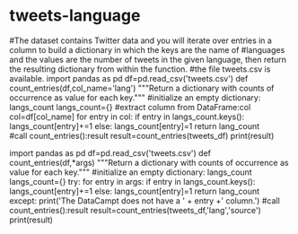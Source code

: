# tweets-language
#The dataset contains Twitter data and you will iterate over entries in a column to build a dictionary in which the keys are the name of #languages and the values are the number of tweets in the given language, then return the resulting dictionary from within the function.
#the file tweets.csv is available.
import pandas as pd
df=pd.read_csv('tweets.csv')
def count_entries(df,col_name='lang')
    """Return a dictionary with counts of occurrence as value for each key."""
    #initialize an empty dictionary: langs_count
    langs_count={}
    #extract column from DataFrame:col
    col=df[col_name]
    for entry in col:
        if entry in langs_count.keys():
            langs_count[entry]+=1
        else:
            langs_count[entry]=1
     return lang_count   
#call count_entries():result
result=count_entries(tweets_df)
print(result)

import pandas as pd
df=pd.read_csv('tweets.csv')
def count_entries(df,*args)
    """Return a dictionary with counts of occurrence as value for each key."""
    #initialize an empty dictionary: langs_count
    langs_count={}
    try:
        for entry in args:
            if entry in langs_count.keys():
                langs_count[entry]+=1
            else:
                langs_count[entry]=1
         return lang_count   
     except:
         print('The DataCampt does not have a ' + entry +' column.')
#call count_entries():result
result=count_entries(tweets_df,'lang','source')
print(result)

        
      
        



